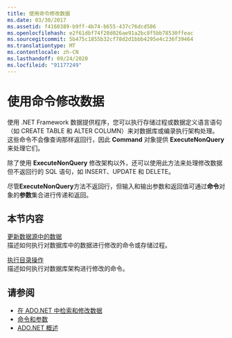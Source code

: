 ```yaml
---
title: 使用命令修改数据
ms.date: 03/30/2017
ms.assetid: f4160389-b9ff-4b74-b655-437c76dcd586
ms.openlocfilehash: e2f61dbf74f28d026ae91a2bc8f5bb78530ffeac
ms.sourcegitcommit: 5b475c1855b32cf78d2d1bbb4295e4c236f39464
ms.translationtype: MT
ms.contentlocale: zh-CN
ms.lasthandoff: 09/24/2020
ms.locfileid: "91177249"
---
```

# <a name="using-commands-to-modify-data"></a>使用命令修改数据

使用 .NET Framework 数据提供程序，您可以执行存储过程或数据定义语言语句（如 CREATE TABLE 和 ALTER COLUMN）来对数据库或编录执行架构处理。 这些命令不会像查询那样返回行，因此 **Command** 对象提供 **ExecuteNonQuery** 来处理它们。  
  
 除了使用 **ExecuteNonQuery** 修改架构以外，还可以使用此方法来处理修改数据但不返回行的 SQL 语句，如 INSERT、UPDATE 和 DELETE。  
  
 尽管**ExecuteNonQuery**方法不返回行，但输入和输出参数和返回值可通过**命令**对象的**参数**集合进行传递和返回。  
  
## <a name="in-this-section"></a>本节内容  

 [更新数据源中的数据](updating-data-in-a-data-source.md)  
 描述如何执行对数据库中的数据进行修改的命令或存储过程。  
  
 [执行目录操作](performing-catalog-operations.md)  
 描述如何执行对数据库架构进行修改的命令。  
  
## <a name="see-also"></a>请参阅

- [在 ADO.NET 中检索和修改数据](retrieving-and-modifying-data.md)
- [命令和参数](commands-and-parameters.md)
- [ADO.NET 概述](ado-net-overview.md)
